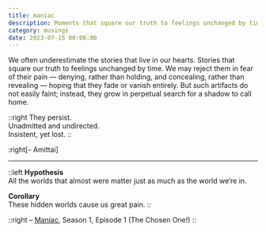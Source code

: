 ```yaml
---
title: maniac
description: Moments that square our truth to feelings unchanged by time.
category: musings
date: 2023-07-15 00:00:00
---
```


We often underestimate the stories that live in our hearts.
Stories that square our truth to feelings unchanged by time.
We may reject them in fear of their pain
&mdash; denying, rather than holding, and concealing, rather than revealing &mdash;
hoping that they fade or vanish entirely.
But such artifacts do not easily faint;
instead, they grow in perpetual search for a shadow to call home.

::right
  They persist.  
  Unadmitted and undirected.  
  Insistent, yet lost.
::

:right[&ndash; Amittai]

---

::left
  **Hypothesis**  
  All the worlds that almost were matter just as much as the world we’re in.
  
  **Corollary**  
  These hidden worlds cause us great pain.
::

::right
  &ndash; [Maniac](https://www.netflix.com/title/80124522), Season 1, Episode 1 (The Chosen One!)
::
<!-- more -->
